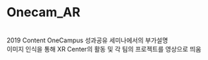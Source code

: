 # Onecam_AR

</br> 2019 Content OneCampus 성과공유 세미나에서의 부가설명
</br> 이미지 인식을 통해 XR Center의 활동 및 각 팀의 프로젝트를 영상으로 띄움
